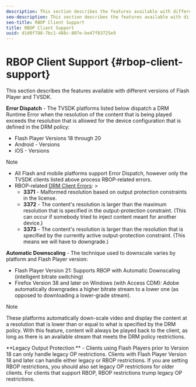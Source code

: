 ```yaml
---
description: This section describes the features available with different versions of Flash Player and TVSDK.
seo-description: This section describes the features available with different versions of Flash Player and TVSDK.
seo-title: RBOP Client Support
title: RBOP Client Support
uuid: d1d0f788-7bc1-488c-807e-be47f83725e9
---
```


# RBOP Client Support {#rbop-client-support}

This section describes the features available with different versions of Flash Player and TVSDK.

**Error Dispatch** - The TVSDK platforms listed below dispatch a DRM Runtime Error when the resolution of the content that is being played exceeds the resolution that is allowed for the device configuration that is defined in the DRM policy:

* Flash Player Versions 18 through 20
* Android - Versions
* iOS - Versions

>[!NOTE]
>
>* All Flash and mobile platforms support Error Dispatch, however only the TVSDK clients listed above process RBOP-related errors.
>* RBOP-related [DRM Client Errors](https://help.adobe.com/en_US/primetime/drm/index.html#reference-DRM_Client_Error_Messages): >
>    * **3371** - Malformed resolution based on output protection constraints in the license. 
>    * **3372** - The content's resolution is larger than the maximum resolution that is specified in the output-protection constraint. (This can occur if somebody tried to inject content meant for another device.) 
>    * **3373** - The content's resolution is larger than the resolution that is specified by the currently active output-protection constraint. (This means we will have to downgrade.)
>

**Automatic Downscaling** - The technique used to downscale varies by platform and Flash Player version:

* Flash Player Version 21: Supports RBOP with Automatic Downscaling (intelligent bitrate switching)
* Firefox Version 38 and later on Windows (with Access CDM): Adobe automatically downgrades a higher bitrate stream to a lower one (as opposed to downloading a lower-grade stream).

>[!NOTE]
>
>These platforms automatically down-scale video and display the content at a resolution that is lower than or equal to what is specified by the DRM policy. With this feature, content will always be played back to the client, as long as there is an available stream that meets the DRM policy restrictions.

**Legacy Output Protection ** - Clients using Flash Players prior to Version 18 can only handle legacy OP restrictions. Clients with Flash Player Version 18 and later can handle either legacy or RBOP restrictions. If you are setting RBOP restrictions, you should also set legacy OP restrictions for older clients. For clients that support RBOP, RBOP restrictions trump legacy OP restrictions.
